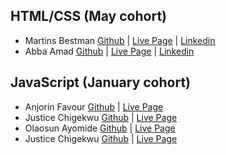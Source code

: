 ## HTML/CSS (May cohort)

* Martins Bestman [Github](https://github.com/Olanrewajumutiat52230) | [Live Page](https://martinx500.github.io/Porfolio/)  | [Linkedin]( https://www.linkedin.com/in/martins-bestman-2712002b8/)
* Abba Amad  [Github](https://github.com/Excel-developer) | [Live Page](https://abbagege01.github.io/bigproject/)  | [Linkedin](https://www.linkedin.com/in/abba-gege-373144364/)

## JavaScript (January cohort)

* Anjorin Favour [Github](https://github.com/anjorin001)  | [Live Page](https://anjorin001.github.io/TODO-LIST)
* Justice Chigekwu [Github](https://github.com/cj63s)  | [Live Page](https://cj63s.github.io/quiz/)
* Olaosun Ayomide [Github](https://github.com/akoko3) | [Live Page](https://github.com/akoko3/travel-guide.git)
* Justice Chigekwu [Github](https://github.com/cj63s)  | [Live Page](https://auzytricks.github.io/coolcalculator/)
  
